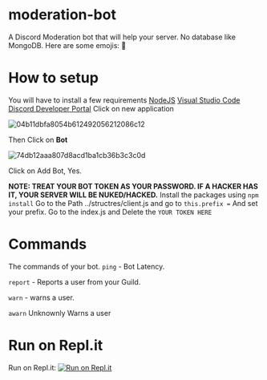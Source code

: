 # moderation-bot
A Discord Moderation bot that will help your server. No database like MongoDB. Here are some emojis: 🔨

# How to setup
You will have to install a few requirements
[NodeJS](https://nodejs.org)
[Visual Studio Code](https://code.visualstudio.com)
[Discord Developer Portal](https://discord.com/developers/applications)
Click on new application

![04b11dbfa8054b612492056212086c12](https://user-images.githubusercontent.com/79540233/109958347-21ebef80-7cb4-11eb-9881-e2ed6a2d02f8.png)

Then Click on **Bot**

![74db12aaa807d8acd1ba1cb36b3c3c0d](https://user-images.githubusercontent.com/79540233/109958664-71cab680-7cb4-11eb-8b7a-d74ab11335c7.png)

Click on Add Bot, Yes.

**NOTE: TREAT YOUR BOT TOKEN AS YOUR PASSWORD. IF A HACKER HAS IT, YOUR SERVER WILL BE NUKED/HACKED.**
Install the packages using `npm install`
Go to the Path ../structres/client.js and go to `this.prefix =` And set your prefix.
Go to the index.js and Delete the `YOUR TOKEN HERE` 
# Commands
The commands of your bot.
`ping` - Bot Latency.

`report` - Reports a user from your Guild.

`warn` - warns a user.

`awarn` Unknownly Warns a user
# Run on Repl.it
Run on Repl.it:  [![Run on Repl.it](https://repl.it/badge/github/KyleGamezYT/moderation-bot)](https://repl.it/github/KyleGamezYT/moderation-bot)
